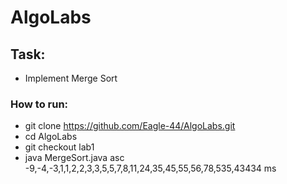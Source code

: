 # AlgoLabs

## Task: 
- Implement Merge Sort

### How to run:
- git clone https://github.com/Eagle-44/AlgoLabs.git
- cd AlgoLabs
- git checkout lab1
- java MergeSort.java asc -9,-4,-3,1,1,2,2,3,3,5,5,7,8,11,24,35,45,55,56,78,535,43434 ms
